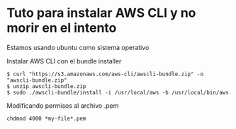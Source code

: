 # Tuto para instalar AWS CLI y no morir en el intento
Estamos usando ubuntu como sistema operativo

Instalar AWS CLI con el bundle installer

``` shell
$ curl "https://s3.amazonaws.com/aws-cli/awscli-bundle.zip" -o "awscli-bundle.zip"
$ unzip awscli-bundle.zip
$ sudo ./awscli-bundle/install -i /usr/local/aws -b /usr/local/bin/aws
``` 

Modificando permisos al archivo .pem
``` shell
chdmod 4000 *my-file*.pem
```
